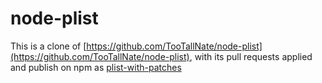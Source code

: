 # node-plist

This is a clone of
[https://github.com/TooTallNate/node-plist](https://github.com/TooTallNate/node-plist),
with its pull requests applied and publish on npm as
[plist-with-patches](https://npmjs.org/package/plist-with-patches)

